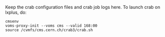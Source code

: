 Keep the crab configuration files and crab job logs here. 
To launch crab on lxplus, do:

    cmsenv
    voms-proxy-init --voms cms --valid 168:00
    source /cvmfs/cms.cern.ch/crab3/crab.sh
